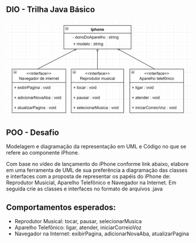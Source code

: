 ## DIO - Trilha Java Básico

![Alt text](https://github.com/barbaradamasdev/DesafioUML/blob/main/UML%20iphone.jpeg?raw=true)

## POO - Desafio
Modelagem e diagramação da representação em UML e Código no que se refere ao componente iPhone.

Com base no vídeo de lançamento do iPhone conforme link abaixo, elabore em uma ferramenta de UML de sua preferência a diagramação das classes e interfaces com a proposta de representar os papéis do iPhone de: Reprodutor Musicial, Aparelho Telefônico e Navegador na Internet. Em seguida crie as classes e interfaces no formato de arquivos .java

## Comportamentos esperados:
- Reprodutor Musical: tocar, pausar, selecionarMusica
- Aparelho Telefônico: ligar, atender, iniciarCorreioVoz
- Navegador na Internet: exibirPagina, adicionarNovaAba, atualizarPagina
